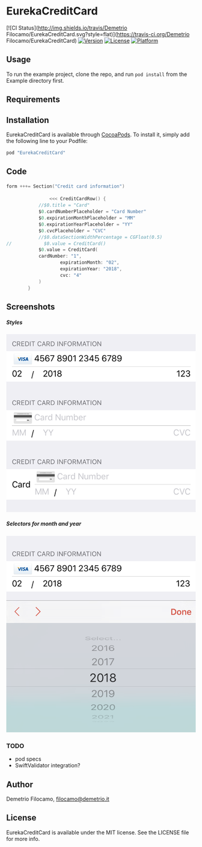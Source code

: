 # EurekaCreditCard

[![CI Status](http://img.shields.io/travis/Demetrio Filocamo/EurekaCreditCard.svg?style=flat)](https://travis-ci.org/Demetrio Filocamo/EurekaCreditCard)
[![Version](https://img.shields.io/cocoapods/v/EurekaCreditCard.svg?style=flat)](http://cocoapods.org/pods/EurekaCreditCard)
[![License](https://img.shields.io/cocoapods/l/EurekaCreditCard.svg?style=flat)](http://cocoapods.org/pods/EurekaCreditCard)
[![Platform](https://img.shields.io/cocoapods/p/EurekaCreditCard.svg?style=flat)](http://cocoapods.org/pods/EurekaCreditCard)

## Usage

To run the example project, clone the repo, and run `pod install` from the Example directory first.

## Requirements

## Installation

EurekaCreditCard is available through [CocoaPods](http://cocoapods.org). To install
it, simply add the following line to your Podfile:

```ruby
pod "EurekaCreditCard"
```

## Code
```swift
form +++= Section("Credit card information")

                <<< CreditCardRow() {
            //$0.title = "Card"
            $0.cardNumberPlaceholder = "Card Number"
            $0.expirationMonthPlaceholder = "MM"
            $0.expirationYearPlaceholder = "YY"
            $0.cvcPlaceholder = "CVC"
            //$0.dataSectionWidthPercentage = CGFloat(0.5)
//            $0.value = CreditCard()
            $0.value = CreditCard(
            cardNumber: "1",
                    expirationMonth: "02",
                    expirationYear: "2018",
                    cvc: "4"
            )
        }
```

## Screenshots

##### Styles
![Styles](demo_styles.png)

##### Selectors for month and year
![Selectors for month and year](demo_selector.png)

### TODO
* pod specs
* SwiftValidator integration?

## Author

Demetrio Filocamo, filocamo@demetrio.it

## License

EurekaCreditCard is available under the MIT license. See the LICENSE file for more info.
